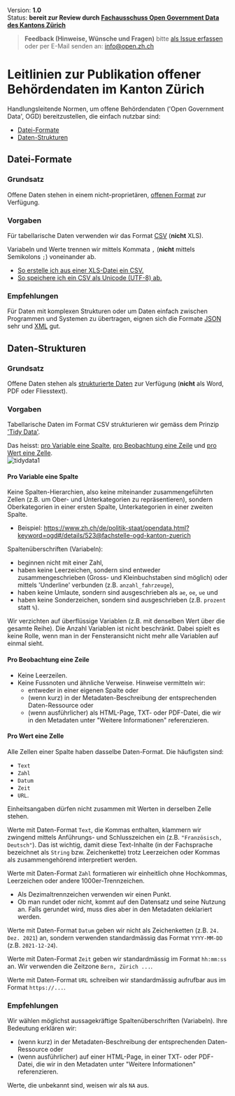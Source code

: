 
Version: **1.0** <br>
Status: **bereit zur Review durch [Fachausschuss Open Government Data des Kantons Zürich](https://www.zh.ch/de/direktion-der-justiz-und-des-innern/statistisches-amt/open-government-data/fachausschuss-open-government-data.html#910522844)**

> **Feedback (Hinweise, Wünsche und Fragen)** bitte [als Issue erfassen](https://github.com/openZH/mdd-ogd-handbook/issues) oder per E-Mail senden an: info@open.zh.ch


# Leitlinien zur Publikation offener Behördendaten im Kanton Zürich

Handlungsleitende Normen, um offene Behördendaten ('Open Government Data', OGD) bereitzustellen, die einfach nutzbar sind:
- [Datei-Formate](#datei-formate)
- [Daten-Strukturen](#daten-strukturen)

## Datei-Formate

### Grundsatz
Offene Daten stehen in einem nicht-proprietären, [offenen Format](http://opendatahandbook.org/glossary/en/terms/open-format/) zur Verfügung.

### Vorgaben
Für tabellarische Daten verwenden wir das Format [CSV](http://opendatahandbook.org/glossary/en/terms/csv/) (**nicht** XLS). <br>

Variabeln und Werte trennen wir mittels Kommata `,` (**nicht** mittels Semikolons `;`) voneinander ab.
- [So erstelle ich aus einer XLS-Datei ein CSV.](https://github.com/openZH/mdd-ogd-handbook/blob/main/publikationsleitlinien/UTF-8-kodieren.md)
- [So speichere ich ein CSV als Unicode (UTF-8) ab.](https://github.com/openZH/mdd-ogd-handbook/blob/main/publikationsleitlinien/UTF-8-kodieren.md)

### Empfehlungen
Für Daten mit komplexen Strukturen oder um Daten einfach zwischen Programmen und Systemen zu übertragen, eignen sich die Formate [JSON](http://opendatahandbook.org/glossary/en/terms/json/) sehr und [XML](http://opendatahandbook.org/glossary/en/terms/xml/) gut.

## Daten-Strukturen

### Grundsatz
Offene Daten stehen als [strukturierte Daten](http://opendatahandbook.org/glossary/en/terms/structured-data/) zur Verfügung (**nicht** als Word, PDF oder Fliesstext).

### Vorgaben
Tabellarische Daten im Format CSV strukturieren wir gemäss dem Prinzip ['Tidy Data'](https://github.com/openZH/mdd-ogd-handbook/blob/main/publikationsleitlinien/warum_tidy_data.md). <br>

Das heisst: [pro Variable eine Spalte](#pro-variable-eine-spalte), [pro Beobachtung eine Zeile](#pro-beobachtung-eine-zeile) und [pro Wert eine Zelle](#pro-wert-eine-zelle). <br>
![tidydata1](https://www.produnis.de/R/images/TidyData1.png)

#### Pro Variable eine Spalte
Keine Spalten-Hierarchien, also keine miteinander zusammengeführten Zellen (z.B. um Ober- und Unterkategorien zu repräsentieren), sondern Oberkategorien in einer ersten Spalte, Unterkategorien in einer zweiten Spalte.
- Beispiel: https://www.zh.ch/de/politik-staat/opendata.html?keyword=ogd#/details/523@fachstelle-ogd-kanton-zuerich

Spaltenüberschriften (Variabeln):
- beginnen nicht mit einer Zahl,
- haben keine Leerzeichen, sondern sind entweder zusammengeschrieben (Gross- und Kleinbuchstaben sind möglich) oder mittels 'Underline' verbunden (z.B. `anzahl_fahrzeuge`),
- haben keine Umlaute, sondern sind ausgeschrieben als `ae`, `oe`, `ue` und
- haben keine Sonderzeichen, sondern sind ausgeschrieben (z.B. `prozent` statt `%`).

Wir verzichten auf überflüssige Variablen (z.B. mit denselben Wert über die gesamte Reihe). Die Anzahl Variablen ist nicht beschränkt. Dabei spielt es keine Rolle, wenn man in der Fensteransicht nicht mehr alle Variablen auf einmal sieht. <br>

#### Pro Beobachtung eine Zeile
- Keine Leerzeilen.
- Keine Fussnoten und ähnliche Verweise. Hinweise vermitteln wir:
   - entweder in einer eigenen Spalte oder
   - (wenn kurz) in der Metadaten-Beschreibung der entsprechenden Daten-Ressource oder
   - (wenn ausführlicher) als HTML-Page, TXT- oder PDF-Datei, die wir in den Metadaten unter "Weitere Informationen" referenzieren.

#### Pro Wert eine Zelle
Alle Zellen einer Spalte haben dasselbe Daten-Format. Die häufigsten sind: 
- `Text`
- `Zahl`
- `Datum`
- `Zeit`
- `URL`.

Einheitsangaben dürfen nicht zusammen mit Werten in derselben Zelle stehen. <br>

Werte mit Daten-Format `Text`, die Kommas enthalten, klammern wir zwingend mittels Anführungs- und Schlusszeichen ein (z.B. `"Französisch, Deutsch"`). Das ist wichtig, damit diese Text-Inhalte (in der Fachsprache bezeichnet als `String` bzw. Zeichenkette) trotz Leerzeichen oder Kommas als zusammengehörend interpretiert werden. <br>

Werte mit Daten-Format `Zahl` formatieren wir einheitlich ohne Hochkommas, Leerzeichen oder andere 1000er-Trennzeichen.
- Als Dezimaltrennzeichen verwenden wir einen Punkt.
- Ob man rundet oder nicht, kommt auf den Datensatz und seine Nutzung an. Falls gerundet wird, muss dies aber in den Metadaten deklariert werden.

Werte mit Daten-Format `Datum` geben wir nicht als Zeichenketten (z.B. `24. Dez. 2021`) an, sondern verwenden standardmässig das Format `YYYY-MM-DD` (z.B. `2021-12-24`). <br>

Werte mit Daten-Format `Zeit` geben wir standardmässig im Format `hh:mm:ss` an. Wir verwenden die Zeitzone `Bern, Zürich ...`. <br>

Werte mit Daten-Format `URL` schreiben wir standardmässig aufrufbar aus im Format `https://...`. <br>

### Empfehlungen
Wir wählen möglichst aussagekräftige Spaltenüberschriften (Variabeln). Ihre Bedeutung erklären wir:
- (wenn kurz) in der Metadaten-Beschreibung der entsprechenden Daten-Ressource oder
- (wenn ausführlicher) auf einer HTML-Page, in einer TXT- oder PDF-Datei, die wir in den Metadaten unter "Weitere Informationen" referenzieren.

Werte, die unbekannt sind, weisen wir als `NA` aus.
